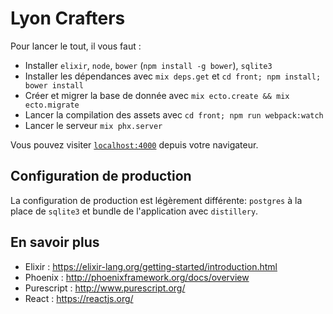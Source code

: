 # Lyon Crafters

Pour lancer le tout, il vous faut :

  * Installer `elixir`, `node`, `bower` (`npm install -g bower`), `sqlite3`
  * Installer les dépendances avec `mix deps.get` et `cd front; npm install; bower install`
  * Créer et migrer la base de donnée avec `mix ecto.create && mix ecto.migrate`
  * Lancer la compilation des assets avec `cd front; npm run webpack:watch`
  * Lancer le serveur `mix phx.server`

Vous pouvez visiter [`localhost:4000`](http://localhost:4000) depuis votre navigateur.

## Configuration de production

La configuration de production est légèrement différente: `postgres` à la place de `sqlite3`
et bundle de l'application avec `distillery`.

## En savoir plus

  * Elixir : https://elixir-lang.org/getting-started/introduction.html
  * Phoenix : http://phoenixframework.org/docs/overview
  * Purescript : http://www.purescript.org/
  * React : https://reactjs.org/
